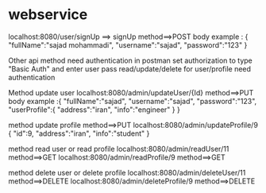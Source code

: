 # webservice
localhost:8080/user/signUp ==> signUp method==>POST
body example :
{
	"fullName":"sajad mohammadi",
	"username":"sajad",
	"password":"123"
}

Other api method need authentication
in postman set authorization to type "Basic Auth" and enter user pass
read/update/delete for user/profile need authentication

Method update user
localhost:8080/admin/updateUser/{Id}  method==>PUT
body example :{
	"fullName":"sajad",
	"username":"sajad",
	"password":"123",
	"userProfile":{
		"address":"iran",
		"info":"engineer"
	}
}

method update profile   method==>PUT
localhost:8080/admin/updateProfile/9
{
	"id":9,
	"address":"iran",
	"info":"student"
}

method read user or read profile
localhost:8080/admin/readUser/11  method==>GET
localhost:8080/admin/readProfile/9 method==>GET

method delete user or delete profile
localhost:8080/admin/deleteUser/11  method==>DELETE
localhost:8080/admin/deleteProfile/9 method==>DELETE
